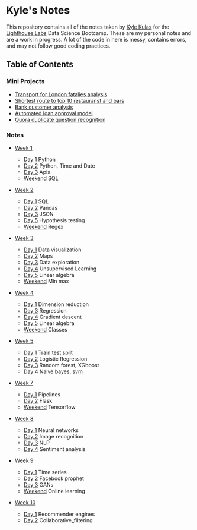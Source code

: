 # Kyle's Notes

This repository contains all of the notes taken by [Kyle Kulas](https://github.com/KyleKulas) for the [Lighthouse Labs](http://www.lighthouselabs.ca)
 Data Science Bootcamp. These are my personal notes and are a work in progress. A lot of the code in here is messy, contains errors, and may not follow good coding practices.

## Table of Contents
### Mini Projects

* [Transport for London fatalies analysis](/Week1/mini-project-I)
* [Shortest route to top 10 restauranst and bars](/Week2/mini-project-II-master)
* [Bank customer analysis](/Week_4/mini-project-III)
* [Automated loan approval model](/Week_7/mini-project-IV-master)
* [Quora duplicate question recognition](/Week_9/mini-projectp-V-master)

### Notes
* [Week 1](/Week_1)
     * [Day 1](/Week_1/Day_1) Python 
     * [Day 2](/Week_1/Day_2) Python, Time and Date
     * [Day 3](/Week_1/Day_3) Apis
     * [Weekend](/Week_1/Day_WE) SQL
     
     
* [Week 2](/Week_2) 
     * [Day 1](/Week_2/Day_1) SQL
     * [Day 2](/Week_2/Day_2) Pandas
     * [Day 3](/Week_2/Day_3) JSON
     * [Day 5](/Week_2/Day_5) Hypothesis testing
     * [Weekend](/Week_2/Day_we) Regex


* [Week 3](/Week_3)
     * [Day 1](/Week_3/Day_1) Data visualization
     * [Day 2](/Week_3/Day_2) Maps
     * [Day 3](/Week_3/Day_3) Data exploration
     * [Day 4](/Week_3/Day_4) Unsupervised Learning
     * [Day 5](/Week_3/Day_5) Linear algebra
     * [Weekend](/Week_3/Day_we) Min max


* [Week 4](/Week_4)
     * [Day 1](/Week_4/Day_1) Dimension reduction
     * [Day 3](/Week_4/Day_3) Regression
     * [Day 4](/Week_4/Day_4) Gradient descent
     * [Day 5](/Week_4/Day_5) Linear algebra
     * [Weekend](/Week_4/Day_we) Classes


* [Week 5](/Week_5)
     * [Day 1](/Week_5/Day_1) Train test split
     * [Day 2](/Week_5/Day_2) Logistic Regression
     * [Day 3](/Week_5/Day_3) Random forest, XGboost
     * [Day 4](/Week_5/Day_4) Naive bayes, svm

* [Week 7](/Week_7)
     * [Day 1](/Week_7/Day_1) Pipelines
     * [Day 2](/Week_7/Day_2) Flask
     * [Weekend](/Week_7/Day_we) Tensorflow

* [Week 8](/Week_8)
     * [Day 1](/Week_8/Day_1) Neural networks
     * [Day 2](/Week_8/Day_2) Image recognition
     * [Day 3](/Week_8/Day_3) NLP
     * [Day 4](/Week_8/Day_4) Sentiment analysis

* [Week 9](/Week_9)
     * [Day 1](/Week_9/Day_1) Time series
     * [Day 2](/Week_9/Day_2) Facebook prophet
     * [Day 3](/Week_9/Day_3) GANs
     * [Weekend](/Week_9/Day_we) Online learning

* [Week 10](/Week_10)
     * [Day 1](/Week_10/Day_1) Recommender engines
     * [Day 2](/Week_10/Day_2) Collaborative_filtering

